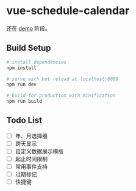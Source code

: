 # vue-schedule-calendar

还在 [demo](https://yscoder.github.io/vue-schedule-calendar/) 阶段。

## Build Setup

``` bash
# install dependencies
npm install

# serve with hot reload at localhost:8080
npm run dev

# build for production with minification
npm run build
```

## Todo List

- [ ] 年、月选择器
- [ ] 跨天显示
- [ ] 自定义数据展示模版
- [ ] 起止时间限制
- [ ] 常用事件支持
- [ ] 过期标记
- [ ] 快捷键
